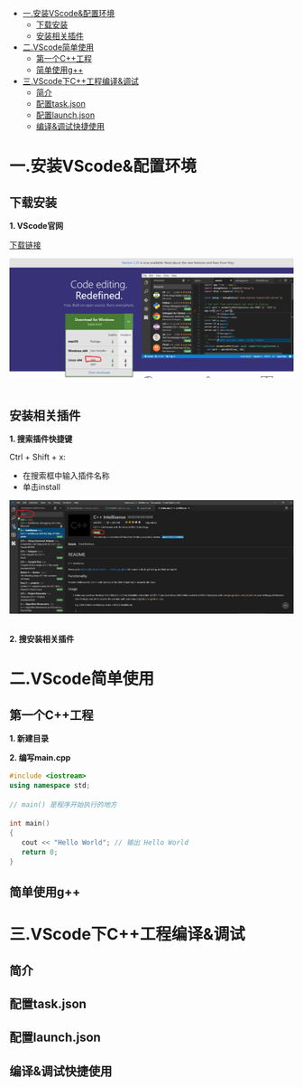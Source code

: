 <!-- GFM-TOC -->
* [一.安装VScode&配置环境](#一.安装VScode&配置环境)
    * [下载安装](#下载安装)
    * [安装相关插件](#安装相关插件)
* [二.VScode简单使用](#VScode简单使用)
    * [第一个C++工程](#第一个C++工程)
    * [简单使用g++](#简单使用g++)
* [三.VScode下C++工程编译&调试](#三.VScode下C++工程编译&调试)
    * [简介](#简介)
    * [配置task.json](#配置task.json)
    * [配置launch.json](#配置launch.json)
    * [编译&调试快捷使用](#编译&调试快捷使用)
<!-- GFM-TOC -->

# 一.安装VScode&配置环境

## 下载安装

**1. VScode官网** 

[下载链接](https://code.visualstudio.com/)

<div align="center"> <img src="/resource/img/C++/vscode_link.png" width="900px"> </div><br>

## 安装相关插件

**1. 搜索插件快捷键** 

Ctrl + Shift + x:
- 在搜索框中输入插件名称
- 单击install
<div align="center"> <img src="/resource/img/C++/plagin_vccode.png" width="900px"> </div><br>

**2. 搜安装相关插件** 

# 二.VScode简单使用

## 第一个C++工程

**1. 新建目录** 

**2. 编写main.cpp** 

```C++
#include <iostream>
using namespace std;
 
// main() 是程序开始执行的地方

int main()
{
   cout << "Hello World"; // 输出 Hello World
   return 0;
}
```
## 简单使用g++



# 三.VScode下C++工程编译&调试

## 简介

## 配置task.json

## 配置launch.json

## 编译&调试快捷使用
